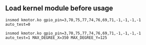 
## Load kernel module before usage


```
insmod kmotor.ko gpio_pin=3,70,75,77,74,76,69,71,-1,-1,-1,-1 auto_test=0
```

```
insmod kmotor.ko gpio_pin=3,70,75,77,74,76,69,71,-1,-1,-1,-1 auto_test=1 MAX_DEGREE_X=350 MAX_DEGREE_Y=125
```
